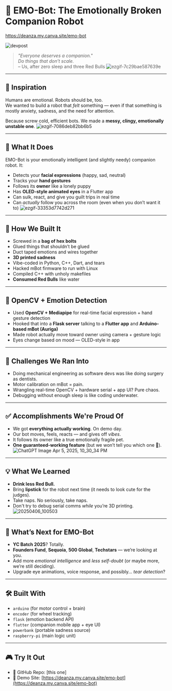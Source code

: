 
# 🖤 EMO-Bot: The Emotionally Broken Companion Robot

https://deanza.my.canva.site/emo-bot

![devpost](https://devpost.com/software/emo-bot)


> _"Everyone deserves a companion."_  
> _Do things that don’t scale._  
> – Us, after zero sleep and three Red Bulls
![ezgif-7c29bae587639e](https://github.com/user-attachments/assets/0c6b0379-af99-4e60-b365-0c48c07ae1dd)

---

## 🧠 Inspiration
Humans are emotional. Robots should be, too.  
We wanted to build a robot that *felt* something — even if that something is mostly anxiety, sadness, and the need for attention.

Because screw cold, efficient bots. We made a **messy, clingy, emotionally unstable one**.
![ezgif-7086deb82bb6b5](https://github.com/user-attachments/assets/48a6a72e-02ad-47ca-8896-8d3910a555d1)

---

## 🤖 What It Does
EMO-Bot is your emotionally intelligent (and slightly needy) companion robot. It:
- Detects your **facial expressions** (happy, sad, neutral)
- Tracks your **hand gestures**
- Follows its **owner** like a lonely puppy
- Has **OLED-style animated eyes** in a Flutter app
- Can sulk, react, and give you guilt trips in real time
- Can *actually* follow you across the room (even when you don’t want it to)
![ezgif-33353d7742d271](https://github.com/user-attachments/assets/fd769de4-40ad-4032-ba8a-ecdb35303641)

---

## 🔧 How We Built It

- Screwed in a **bag of hex bolts**
- Glued things that shouldn’t be glued
- Duct taped emotions and wires together
- **3D printed sadness**
- Vibe-coded in Python, C++, Dart, and tears
- Hacked mBot firmware to run with Linux
- Compiled C++ with unholy makefiles
- **Consumed Red Bulls** like water

---

## 🎥 OpenCV + Emotion Detection

- Used **OpenCV + Mediapipe** for real-time facial expression + hand gesture detection
- Hooked that into a **Flask server** talking to a **Flutter app** and **Arduino-based mBot (Auriga)**
- Made robot actually move toward owner using camera + gesture logic
- Eyes change based on mood — OLED-style in app

---

## 🧩 Challenges We Ran Into

- Doing mechanical engineering as software devs was like doing surgery as dentists.
- Motor calibration on mBot = pain.
- Wrangling real-time OpenCV + hardware serial + app UI? Pure chaos.
- Debugging without enough sleep is like coding underwater.

---

## ✅ Accomplishments We're Proud Of

- We got **everything actually working**. On demo day.
- Our bot moves, feels, reacts — and gives off *vibes*.
- It follows its owner like a true emotionally fragile pet.
- **One guaranteed-working feature** (but we won’t tell you which one 👀).
![ChatGPT Image Apr 5, 2025, 10_30_34 PM](https://github.com/user-attachments/assets/a0a7795c-9f9f-4ae5-823b-6c47774a6133)

---

## 💡 What We Learned

- **Drink less Red Bull.**
- Bring **lipstick** for the robot next time (it needs to look cute for the judges).
- Take naps. No seriously, take naps.
- Don't try to debug serial comms *while* you’re 3D printing.
![20250406_100503](https://github.com/user-attachments/assets/292b279a-4cbc-47ea-ac6c-a7ffde9ffcec)

---

## 🚀 What’s Next for EMO-Bot

- **YC Batch 2025**? Totally.
- **Founders Fund**, **Sequoia**, **500 Global**, **Techstars** — we’re looking at you.
- Add more *emotional intelligence* and *less self-doubt* (or maybe more, we’re still deciding).
- Upgrade eye animations, voice response, and possibly... *tear detection*?

---

## 🛠️ Built With

- `arduino` (for motor control + brain)
- `encoder` (for wheel tracking)
- `flask` (emotion backend API)
- `flutter` (companion mobile app + eye UI)
- `powerbank` (portable sadness source)
- `raspberry-pi` (main logic unit)

---

## 🎮 Try It Out

- 🔗 GitHub Repo: [this one]
- 🔗 Demo Site: [https://deanza.my.canva.site/emo-bot](https://deanza.my.canva.site/emo-bot)


